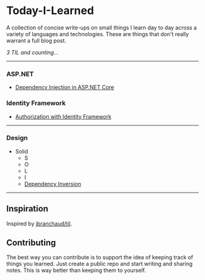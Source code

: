 # Today-I-Learned

A collection of concise write-ups on small things I learn day to day across a variety of languages and technologies. These are things that don't really warrant a full blog post.

_3 TIL and counting..._

---
### ASP.NET
- [Dependency Injection in ASP.NET Core](asp.net/dependency-injection.md)
### Identity Framework
- [Authorization with Identity Framework](identity_framework/authorization.md)
---
### Design

- Solid
  - S
  - O
  - L
  - I
  - [Dependency Inversion](design/dependency_inversion.md)
---
## Inspiration
Inspired by [jbranchaud/til](https://github.com/jbranchaud/til).

## Contributing
The best way you can contribute is to support the idea of keeping track of things you learned. Just create a public repo and start writing and sharing notes. This is way better than keeping them to yourself.
